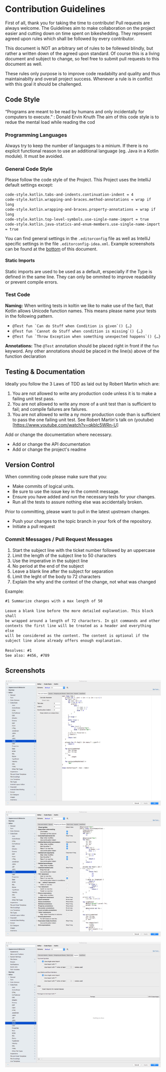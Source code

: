 Contribution Guidelines
=================================

First of all, thank you for taking the time to contribute! Pull requests are always welcome.
The Guidelines aim to make collaboration on the project easier and cutting down on time
spent on bikeshedding. They represent agreed upon rules which shall be followed by every
contributor.

This document is NOT an arbitrary set of rules to be follewed blindly, but rather a written down
of the agreed upon standard. Of course this is a living document and subject to change,
so feel free to submit pull requests to this document as well.

These rules only purpose is to improve code readabilty and quality and thus maintainabilty
and overall project success. Whenever a rule is in conflict with this goal it should be challenged.


Code Style
----------
“Programs are meant to be read by humans and only incidentally for computers to execute.” : Donald Ervin Knuth
The aim of this code style is to redue the mental load while reading the cod 

### Programming Languages
Always try to keep the number of languages to a minium. If there is no explicit functional reason
to use an additional language (eg. Java in a Kotlin module). It must be avoided. 

### General Code Style
Please follow the code style of the Project. This Project uses the IntelliJ default settings except:
```
code-style.kotlin.tabs-and-indents.continuation-indent = 4
code-style.kotlin.wrapping-and-braces.method-annotations = wrap if long
code-style.kotlin.wrapping-and-braces.property-annotations = wrap if long
code-style.kotlin.top-level-symbols.use-single-name-import = true
code-style.kotlin.java-statics-and-enum-members.use-single-name-import = true
```

You can find general settings in the `.editorconfig` file as well as IntelliJ specific settings in the file
`.editorconfig-idea.xml`. Example screenshots can be found at the [bottom](#screenshots) of this document.

#### Static Imports
Static imports are used to be used as a default, erspecially if the Type is defined in the same line.
They can only be ommited to improve readability or prevent compile errors. 

### Test Code
**Naming:** When writing tests in koltin we like to make use of the fact, that Kotlin allows Unicode function names. This means
please name your tests in the following pattern.
* ```@Test fun `Can do Stuff when Condition is given`() {…}```
* ```@Test fun `Cannot do Stuff when condition is missing`() {…}```
* ```@Test fun `Throw Exception when something unexpected happens`() {…}```

**Annotations:** The `@Test` annotation should be placed right in front if the `fun` keyword.
Any other annotations should be placed in the line(s) above of the function declaration 


Testing & Documentation
-------
Ideally you follow the 3 Laws of TDD as laid out by Robert Martin which are:
1. You are not allowed to write any production code unless it is to make a failing unit test pass.
2. You are not allowed to write any more of a unit test than is sufficient to fail;
and compile failures are failures.
3. You are not allowed to write a ny more production code than is sufficient to pass the one failing unit test.
See Robert Martin's talk on (youtube)[https://www.youtube.com/watch?v=qkblc5WRn-U]

Add or change the documentation where necessary.
* Add or change the API documentation
* Add or change the project's readme


Version Control
---------------
When commiting code please make sure that you:
* Make commits of logical units.
* Be sure to use the issue key in the commit message.
* Ensure you have added and run the necessary tests for your changes.
* Run all the tests to assure nothing else was accidentally broken.

Prior to committing, please want to pull in the latest upstream changes.
* Push your changes to the topic branch in your fork of the repository.
* Initiate a pull request

### Commit Messages / Pull Request Messages
1. Start the subject line with the ticket number followed by an uppercase
2. Limit the length of the subject line to 50 characters
3. Use the imperative in the subject line
4. No period at the end of the subject
5. Leave a blank line after the subject for separation
6. Limit the leght of the body to 72 characters
7. Explain the why and the context of the change, not what was changed

Example:

````````````
#1 Summarize changes with a max length of 50

Leave a blank line before the more detailed explanation. This block shall
be wrapped around a length of 72 characters. In git commands and other
contexts the first line will be treated as a header and everything else
will be considered as the content. The content is optional if the
subject line alone already offers enough explanation.

Resolves: #1
See also: #456, #789
````````````



Screenshots
----------
![](./docs/img/editor-settings-1.jpeg)

![](./docs/img/editor-settings-2.jpeg)

![](./docs/img/editor-settings-3.jpeg)

